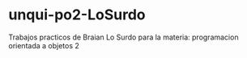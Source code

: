 # unqui-po2-LoSurdo
Trabajos practicos de Braian Lo Surdo para la materia: programacion orientada a objetos 2
